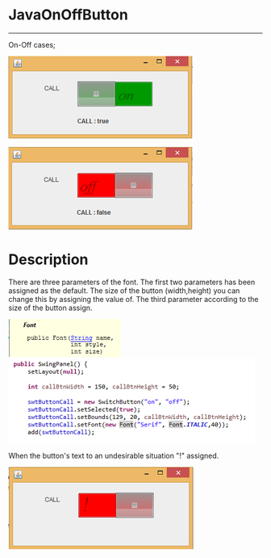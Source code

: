 ﻿  
# JavaOnOffButton
-----------------------------------------------------------
  
On-Off cases;

![Alt text](/screenshots/onBtn.png "onBtn")

![Alt text](/screenshots/offBtn.png "offBtn" )


#  Description

There are three parameters of the font. 
The first two parameters has been assigned as the default.
The size of the button (width,height) you can change this by assigning the value of. 
The third parameter according to the size of the button assign. 

![Alt text](/screenshots/font.png "font")
![Alt text](/screenshots/swingPanel.png " swingPanelCode")


When the button's text to an undesirable situation "!" assigned.

![Alt text](/screenshots/sizeErrorBtn.png " sizeErrorBtn")
 


